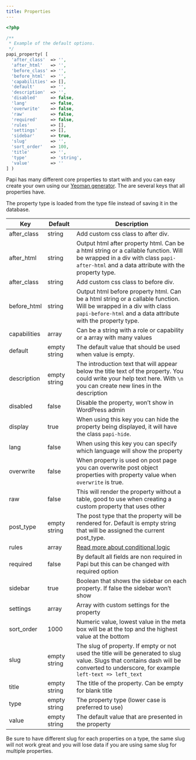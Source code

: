 ```yaml
---
title: Properties
---
```


```php
<?php

/**
 * Example of the default options.
 */
papi_property( [
  'after_class'  => '',
  'after_html'   => '',
  'before_class' => '',
  'before_html'  => '',
  'capabilities' => [],
  'default'      => '',
  'description'  => '',
  'disabled'     => false,
  'lang'         => false,
  'overwrite'    => false,
  'raw'          => false,
  'required'     => false,
  'rules'        => [],
  'settings'     => [],
  'sidebar'      => true,
  'slug'         => '',
  'sort_order'   => 100,
  'title'        => '',
  'type'         => 'string',
  'value'        => ''
] )
```

Papi has many different core properties to start with and you can easy create your own using our [Yeoman generator](https://github.com/wp-papi/generator-property). The are several keys that all properties have.

The property type is loaded from the type file instead of saving it in the database.

Key          | Default      | Description
-------------|--------------|---------------------------------------------------
after_class  | string       | Add custom css class to after div.
after_html   | string       | Output html after property html. Can be a html string or a callable function. Will be wrapped in a div with class `papi-after-html` and a data attribute with the property type.
after_class  | string       | Add custom css class to before div.
before_html  | string       | Output html before property html. Can be a html string or a callable function. Will be wrapped in a div with class `papi-before-html` and a data attribute with the property type.
capabilities | array        | Can be a string with a role or capability or a array with many values
default      | empty string | The default value that should be used when value is empty.
description  | empty string | The introduction text that will appear below the title text of the property. You could write your help text here. With `\n` you can create new lines in the description
disabled     | false        | Disable the property, won’t show in WordPress admin
display      | true         | When using this key you can hide the property being displayed, it will have the class `papi-hide`.
lang         | false        | When using this key you can specify which language will show the property
overwrite    | false        | When property is used on post page you can overwrite post object properties with property value when `overwrite` is true.
raw          | false        | This will render the property without a table, good to use when creating a custom property that uses other
post_type    | empty string | The post type that the property will be rendered for. Default is empty string that will be assigned the current post_type.
rules        | array        | [Read more about conditional logic](/docs/conditional_logic.html)
required     | false        | By default all fields are non required in Papi but this can be changed with required option
sidebar      | true         | Boolean that shows the sidebar on each property. If false the sidebar won’t show
settings     | array        | Array with custom settings for the property
sort_order   | 1000         | Numeric value, lowest value in the meta box will be at the top and the highest value at the bottom
slug         | empty string | The slug of property. If empty or not used the title will be generated to slug value. Slugs that contains dash will be converted to underscore, for example `left-text => left_text`
title        | empty string | The title of the property. Can be empty for blank title
type         | empty string | The property type (lower case is preferred to use)
value        | empty string | The default value that are presented in the property

Be sure to have different slug for each properties on a type, the same slug will not work great and you will lose data if you are using same slug for multiple properties.
